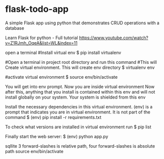 # flask-todo-app
A simple Flask app using python that demonstrates CRUD operations with a database

Learn Flask for python - Full tutorial
https://www.youtube.com/watch?v=Z1RJmh_OqeA&list=WL&index=11


open a terminal
#Install virtual env
$ pip install virtualenv

#Open a terminal in project root directory and run this command
#This will Create virtual environment. This will create  env directory
$ virtualenv env

#activate virtual environment
$ source env/bin/activate

You will get into env prompt. Now you are inside virtual environment
Now after this, anything that you install is contained within this env
and will not install globally on your system. Your system is shielded from this env

Install the necessary dependencies in this virtual environment.
(env) is a prompt that indicates you are in virtual environment. It is
not part of the command
$ (env) pip install -r requirements.txt

To check what versions are installed in virtual environment run
$ pip list


Finally start the web server:
$ (env) python app.py

sqllite 3 forward-slashes is relative path, four forward-slashes is absolute path
source env/bin/activate


